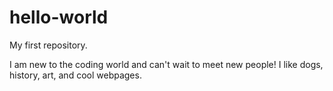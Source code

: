 # hello-world

My first repository. 

I am new to the coding world and can't wait to meet new people!
I like dogs, history, art, and cool webpages. 
